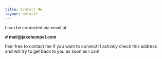 ```yaml
---
title: Contact Me
layout: default
---
```


I can be contacted via email at:

**# ma<!-- Please -->il@ja<!-- dont -->kehempe<!-- harvest -->l.c<!-- my -->o<!-- email -->m**

Feel free to contact me if you want to connect! I actively check this address and will try to get back to you as soon as I can!
